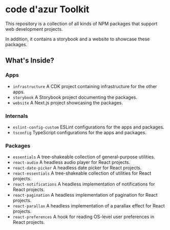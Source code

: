 # code d'azur Toolkit

This repository is a collection of all kinds of NPM packages that support web development projects.

In addition, it contains a storybook and a website to showcase these packages.

## What's Inside?

### Apps

- `infrastructure` A CDK project containing infrastructure for the other apps.
- `storybook` A Storybook project documenting the packages.
- `website` A Next.js project showcasing the packages.

### Internals

- `eslint-config-custom` ESLint configurations for the apps and packages.
- `tsconfig` TypeScript configurations for the apps and packages.

### Packages

- `essentials` A tree-shakeable collection of general-purpose utilities.
- `react-audio` A headless audio player for React projects.
- `react-date-picker` A headless date picker for React projects.
- `react-essentials` A tree-shakeable collection of utilities for React projects.
- `react-notifications` A headless implementation of notifications for React projects.
- `react-pagination` A headless implementation of pagination for React projects.
- `react-parallax` A headless implementation of a parallax effect for React projects.
- `react-preferences` A hook for reading OS-level user preferences in React projects.
